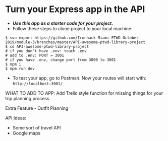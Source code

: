 # Turn your Express app in the API

- **_Use this app as a starter code for your project._**
- Follow these steps to clone project to your local machine:

```shell
$ svn export https://github.com/Ironhack-Miami-PTWD-October-2019/module-3/branches/master/API-awesome-ptwd-library-project
$ cd API-awesome-ptwd-library-project
# if you don't have .env: touch .env
# add to .env: PORT = 3001
# if you have .env, change port from 3000 to 3001
$ npm i
$ npm run dev
```

- To test your app, go to Postman. Now your routes will start with: `http://localhost:3001/`

WHAT TO ADD TO APP:
Add Trello style function for missing things for your trip planning process

Extra Feature - Outfit Planning

API Ideas:

- Some sort of travel API
- Google maps
